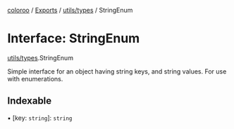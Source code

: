 [coloroo](../README.md) / [Exports](../modules.md) / [utils/types](../modules/utils_types.md) / StringEnum

# Interface: StringEnum

[utils/types](../modules/utils_types.md).StringEnum

Simple interface for an object having string keys, and string values.
For use with enumerations.

## Indexable

▪ [key: `string`]: `string`
